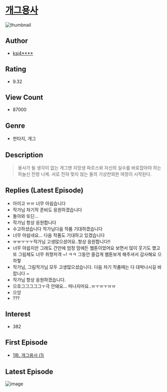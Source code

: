 # [개그용사](https://comic.naver.com/bestChallenge/list?titleId=776326)
![thumbnail](https://image-comic.pstatic.net/user_contents_data/challenge_comic/2022/01/07/245716/thumbnail_202x1649525e77d_4f0a_40a1_9ed5_aee37646a2ce_00000347.JPEG)

## Author
- [ksj4****](https://comic.naver.com/artistTitle?id=245716)

## Rating
- 9.32

## View Count
- 87000

## Genre
- 판타지, 개그

## Description
> 용사가 될 생각이 없는 개그맨 지망생 파르스와 자신의 실수를 바로잡아야 하는 하늘신 전령 니케. 서로 전혀 맞지 않는 둘의 기상천외한 여정이 시작된다.

## Replies (Latest Episode)
- 아이고 ㅠㅠ 너무 아쉽습니다
- 작가님 차기작 준비도 응원하겠습니다
- 돌아와 또딘...
- 작가님 항상 응원합니다
- 수고하셨습니다 작가님다음 작품 기대하겠습니다
- 너무 아쉽네요... 다음 작품도 기대하고 있겠습니다
- ㅠㅠㅜㅜㅜ작가님 고생많으셨어요..항상 응원합니다!!
- 너무 아쉽지만 그래도 간만에 엄청 맘에든 웹툰이었어요 보면서 많이 웃기도 했고 또 그림체도 너무 취향저격 ~! ㅋㅋ 그동안 즐겁게 웹툰보게 해주셔서 감사해요 으하핳
- 작가님, 그림작가님 모두 고생많으셨습니다. 다음 차기 작품때는 다 대박나시길 바랍니다 ~
- 작가님 항상 응원하겠습니다.
- 으흐그그그그그ㅜ극 안돼요... 떠나지마요..ㅠㅜㅠㅜㅠㅠ
- 으앙
- ???

## Interest
- 382

## First Episode
- [1화. 개그용사 (1)](https://comic.naver.com/bestChallenge/detail?titleId=776326&no=1)

## Latest Episode
![image](https://image-comic.pstatic.net/user_contents_data/challenge_comic/2022/04/10/245716/upload_3630238180678328882.jpeg)
